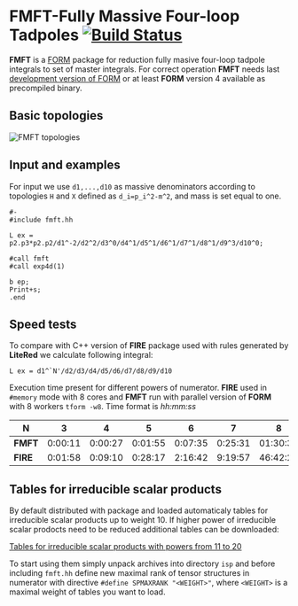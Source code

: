 # FMFT-Fully Massive Four-loop Tadpoles [![Build Status](https://travis-ci.org/apik/fmft.svg)](https://travis-ci.org/apik/fmft)

**FMFT** is a [FORM](https://github.com/vermaseren/form) package for
reduction fully masive four-loop tadpole integrals to set of master
integrals. For correct operation **FMFT** needs last [development
version of FORM](https://github.com/vermaseren/form) or at least
**FORM** version 4 available as precompiled binary.


## Basic topologies

![FMFT topologies](https://raw.githubusercontent.com/wiki/apik/fmft/topo.png)

## Input and examples

For input we use `d1,...,d10` as massive denominators according to
topologies `H` and `X` defined as `d_i=p_i^2-m^2`, and mass is set
equal to one.



```
#-
#include fmft.hh

L ex = p2.p3*p2.p2/d1^-2/d2^2/d3^0/d4^1/d5^1/d6^1/d7^1/d8^1/d9^3/d10^0;

#call fmft
#call exp4d(1)

b ep;
Print+s;
.end
```

## Speed tests

To compare with C++ version of **FIRE** package used with rules
generated by **LiteRed** we calculate following integral:

```
L ex = d1^`N'/d2/d3/d4/d5/d6/d7/d8/d9/d10
```

Execution time present for different powers of numerator. **FIRE**
used in `#memory` mode with 8 cores and **FMFT** run with parallel
version of **FORM** with 8 workers `tform -w8`. Time format is
*hh:mm:ss*


 N       | 3       |4        |5        |6        |7        |8
---------|---------|---------|---------|---------|---------|---------
**FMFT** | 0:00:11 | 0:00:27 | 0:01:55 | 0:07:35 | 0:25:31 | 01:30:31
**FIRE** | 0:01:58 | 0:09:10 | 0:28:17 | 2:16:42 | 9:19:57 | 46:42:29


## Tables for irreducible scalar products

By default distributed with package and loaded automaticaly tables for
irreducible scalar products up to weight 10. If higher power of
irreducible scalar prodocts need to be reduced additional tables can
be downloaded:


[Tables for irreducible scalar products with powers from 11 to 20](https://dl.bintray.com/apik/FMFT/)

To start using them simply unpack archives into directory `isp` and
before including `fmft.hh` define new maximal rank of tensor
structures in numerator with directive `#define SPMAXRANK "<WEIGHT>"`,
where `<WEIGHT>` is a maximal weight of tables you want to load.



